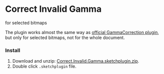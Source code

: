 # Correct Invalid Gamma
for selected bitmaps

The plugin works almost the same way as [official GammaCorrection plugin](https://www.sketchapp.com/support/troubleshooting/gamma-fix-high-sierra), but only for selected bitmaps, not for the whole document.

### Install

1. Download and unzip: [Correct.Invalid.Gamma.sketchplugin.zip](https://github.com/romashamin/sketch-correct-invalid-gamma/releases/download/v1.1/Correct.Invalid.Gamma.sketchplugin.zip).
2. Double click `.sketchplugin` file.
